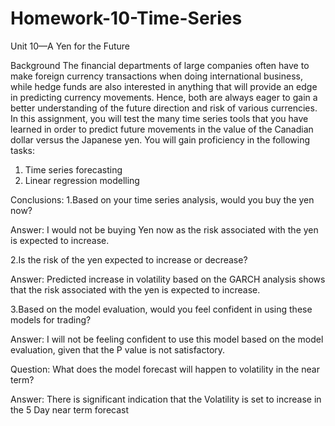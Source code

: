 # Homework-10-Time-Series
Unit 10—A Yen for the Future


Background
The financial departments of large companies often have to make foreign currency transactions when doing international business, while hedge funds are also interested in anything that will provide an edge in predicting currency movements. Hence, both are always eager to gain a better understanding of the future direction and risk of various currencies.
In this assignment, you will test the many time series tools that you have learned in order to predict future movements in the value of the Canadian dollar versus the Japanese yen.
You will gain proficiency in the following tasks:

1. Time series forecasting
2. Linear regression modelling




Conclusions:
1.Based on your time series analysis, would you buy the yen now?

Answer: I would not be buying Yen now as the risk associated with the yen is expected to increase.

2.Is the risk of the yen expected to increase or decrease?

Answer: Predicted increase in volatility based on the GARCH analysis shows that the risk associated with the yen is expected to increase.

3.Based on the model evaluation, would you feel confident in using these models for trading?

Answer: I will not be feeling confident to use this model based on the model evaluation, given that the P value is not satisfactory.

Question: What does the model forecast will happen to volatility in the near term?

Answer: There is significant indication that the Volatility is set to increase in the 5 Day near term forecast
